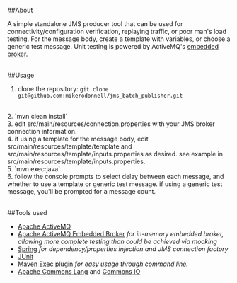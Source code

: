 
##About

A simple standalone JMS producer tool that can be used for connectivity/configuration verification, replaying traffic, or poor man's load testing. For the message body, create a template with variables, or choose a generic test message. Unit testing is powered by ActiveMQ's [embedded broker](http://activemq.apache.org/how-to-unit-test-jms-code.html).
<br>
<br>

##Usage

1. clone the repository: `git clone git@github.com:mikerodonnell/jms_batch_publisher.git`
<br>
2. `mvn clean install`
<br>
3. edit src/main/resources/connection.properties with your JMS broker connection information.
<br>
4. if using a template for the message body, edit src/main/resources/template/template and src/main/resources/template/inputs.properties as desired. see example in src/main/resources/template/inputs.properties.
<br>
5. `mvn exec:java`
<br>
6. follow the console prompts to select delay between each message, and whether to use a template or generic test message. if using a generic test message, you'll be prompted for a message count.
<br>
<br>

##Tools used

* [Apache ActiveMQ](http://activemq.apache.org)
* [Apache ActiveMQ Embedded Broker](http://activemq.apache.org/how-to-unit-test-jms-code.html) _for in-memory embedded broker, allowing more complete testing than could be achieved via mocking_
* [Spring](https://spring.io) _for dependency/properties injection and JMS connection factory_
* [JUnit](http://junit.org)
* [Maven Exec plugin](http://www.mojohaus.org/exec-maven-plugin) _for easy usage through command line._
* [Apache Commons Lang](https://commons.apache.org/proper/commons-lang) and [Commons IO](https://commons.apache.org/proper/commons-io)

